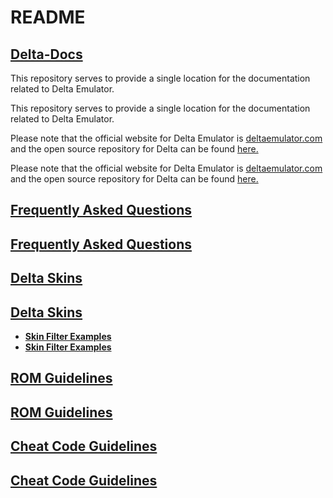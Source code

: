 # README

## [Delta-Docs](https://noah978.github.io/Delta-Docs/)

This repository serves to provide a single location for the documentation related to Delta Emulator.

This repository serves to provide a single location for the documentation related to Delta Emulator.

Please note that the official website for Delta Emulator is [deltaemulator.com](https://deltaemulator.com) and the open source repository for Delta can be found [here.](https://github.com/rileytestut/Delta)

Please note that the official website for Delta Emulator is [deltaemulator.com](https://deltaemulator.com/) and the open source repository for Delta can be found [here.](https://github.com/rileytestut/Delta)

## [Frequently Asked Questions](https://noah978.github.io/Delta-Docs/FAQ)

## [Frequently Asked Questions](frequently-asked-questions.md) <a id="frequently-asked-questions"></a>

## [Delta Skins](https://noah978.github.io/Delta-Docs/Skins)

## [Delta Skins](delta-custom-skins.md) <a id="delta-skins"></a>

* [**Skin Filter Examples**](https://noah978.github.io/Delta-Docs/Skin-Filter-Examples)
* [**Skin Filter Examples**](custom-skin-filter-examples.md)

## [ROM Guidelines](https://noah978.github.io/Delta-Docs/ROM-Guidelines)

## [ROM Guidelines](delta-docs.md) <a id="rom-guidelines"></a>

## [Cheat Code Guidelines](https://noah978.github.io/Delta-Docs/Cheats)

## [Cheat Code Guidelines](delta-cheat-codes.md) <a id="cheat-code-guidelines"></a>

